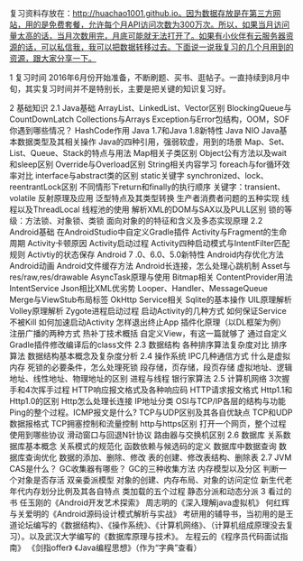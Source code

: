 复习资料存放在：http://huachao1001.github.io。因为数据存放是在第三方网站，用的是免费套餐，允许每个月API访问次数为300万次。所以，如果当月访问量太高的话，当月次数用完，月底可能就无法打开了。如果有小伙伴有云服务器资源的话，可以私信我，我可以把数据转移过去。下面说一说我复习的几个月用到的资源，跟大家分享一下。

1 复习时间
2016年6月份开始准备，不断刷题、买书、逛帖子。一直持续到8月中旬，其实复习时间并不是特别长，主要是把关键的知识复习好。

2 基础知识
2.1 Java基础
ArrayList、LinkedList、Vector区别
BlockingQueue与CountDownLatch
Collections与Arrays
Exception与Error包结构，OOM，SOF你遇到哪些情况？
HashCode作用
Java 1.7和Java 1.8新特性
Java NIO
Java基本数据类型及其相关操作
Java的四种引用，强弱软虚，用到的场景
Map、Set、List、Queue、Stack的特点与用法
Map相关子类区别
Object公有方法以及wait和sleep区别
Override与Overload区别
String相关内容学习
foreach与for循环效率对比
interface与abstract类的区别
static关键字
synchronized、lock、reentrantLock区别
不同情形下return和finally的执行顺序
关键字：transient、volatile
反射原理及应用
泛型特点及其类型转换
生产者消费者问题的五种实现
线程以及ThreadLocal
线程池的使用
解析XML的DOM与SAX以及PULL区别
锁的等级：方法锁、对象锁、类锁
面向对象的的特征和含义及多态实现原理
2.2 Android基础
在AndroidStudio中自定义Gradle插件
Activity与Fragment的生命周期
Activity卡顿原因
Activity启动过程
Activity四种启动模式与IntentFilter匹配规则
Activtiy的状态保存
Android 7 .0、6.0、5.0新特性
Android内存优化方法
Android动画
Android文件缓存方法
Android长连接，怎么处理心跳机制
Asset与res/raw,res/drawable
AsyncTask原理与使用
Bitmap相关
ContentProvider用法
IntentService
Json相比XML优劣势
Looper、Handler、MessageQueue
Merge与ViewStub布局标签
OkHttp
Service相关
Sqlite的基本操作
UIL原理解析
Volley原理解析
Zygote进程启动过程
启动Activity的几种方式
如何保证Service不被Kill
如何加速启动Activity
怎样退出终止App
插件化原理（以DL框架为例）
注册广播的两种方式
热补丁技术概括
自定义View，有这一篇就够了
通过自定义Gradle插件修改编译后的class文件
2.3 数据结构
各种排序算法复杂度对比
排序算法
数据结构基本概念及复杂度分析
2.4 操作系统
IPC几种通信方式
什么是虚拟内存
死锁的必要条件，怎么处理死锁
段存储，页存储，段页存储
虚拟地址、逻辑地址、线性地址、物理地址的区别
进程与线程
银行家算法
2.5 计算机网络
3次握手和4次挥手过程
HTTP响应报文格式及各种响应码
HTTP请求报文格式
Http1.1和Http1.0的区别
Http怎么处理长连接
IP地址分类
OSI与TCP/IP各层的结构与功能
Ping的整个过程。ICMP报文是什么?
TCP与UDP区别及其各自优缺点
TCP和UDP数据报格式
TCP拥塞控制和流量控制
http与https区别
打开一个网页，整个过程使用到哪些协议
滑动窗口与回退N针协议
路由器与交换机区别
2.6 数据库
关系数据库基本概念
关系模式的规范化
函数依赖与候选码的定义
数据库中数据查询
数据库查询优化
数据的添加、删除、修改
表的创建、修改表结构、删除表
2.7 JVM
CAS是什么？
GC收集器有哪些？
GC的三种收集方法
内存模型以及分区
判断一个对象是否存活
双亲委派模型
对象的创建、内存布局、对象的访问定位
新生代老年代内存划分比例及其各自特点
类加载的五个过程
静态分派和动态分派
3 看过的书
任玉刚的《Android开发艺术探索》
周志明的《深入理解java虚拟机》
何红辉与关爱明的《Android源码设计模式解析与实战》
考研用的辅导书，当初用的是王道论坛编写的《数据结构》、《操作系统》、《计算机网络》、（计算机组成原理没去复习）。以及武汉大学编写的《数据库原理与技术》。
左程云的《程序员代码面试指南》
《剑指offer》
《Java编程思想》（作为“字典”查看）

